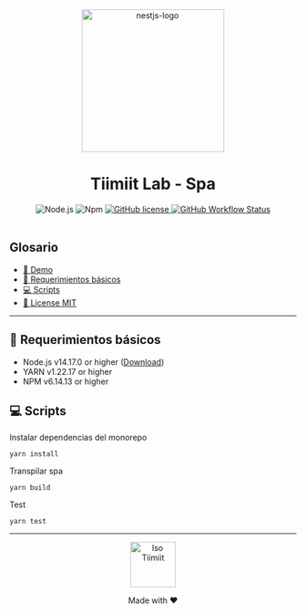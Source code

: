 <div align="center">
    <img alt="nestjs-logo" width="250" height="auto" src="https://raw.githubusercontent.com/tiimiit-lab/nerdearla-tiimiit-spa/main/.readme-static/logo-tiimiit.svg" />
    <h1>Tiimiit Lab - Spa </h1>
</div>

<div align="center">
    <img src="https://img.shields.io/static/v1.svg?style=flat&label=Node&message=v14.17.0&labelColor=339933&color=757575&logoColor=FFFFFF&logo=Node.js" alt="Node.js"/>
    <img src="https://img.shields.io/static/v1.svg?style=flat&label=Npm&message=v6.14.13&labelColor=CB3837&logoColor=FFFFFF&color=757575&logo=npm" alt="Npm"/>
    <a href="./license.md">
        <img alt="GitHub license" src="https://img.shields.io/github/license/tiimiit-lab/nerdearla-tiimiit-spa?style=flat">
    </a>
    <a href="https://github.com/tiimiit-lab/nerdearla-tiimiit-spa/actions/workflows/main.yml" target="_blank">
    <img alt="GitHub Workflow Status" src="https://github.com/tiimiit-lab/nerdearla-tiimiit-spa/actions/workflows/main.yml/badge.svg">
    </a>
    <br/> 
</div>
<br>

## Glosario

- [🥳 Demo](https://tiimiit-lab.github.io/nerdearla-tiimiit-spa/)
- [📝 Requerimientos básicos](#basic-requirements)
- [💻 Scripts](#scripts)
- [📜 License MIT](license.md)

---

<a name="basic-requirements"></a>

## 📝 Requerimientos básicos

- Node.js v14.17.0 or higher ([Download](https://nodejs.org/es/download/))
- YARN v1.22.17 or higher
- NPM v6.14.13 or higher

<a name="scripts"></a>

## 💻 Scripts

Instalar dependencias del monorepo

```
yarn install
```

Transpilar spa

```
yarn build
```

Test

```
yarn test
```

---

<div align="center">
    <a href="mailto:arqteam@prismamp.com" target="_blank" alt="Send a email">
        <img src="https://raw.githubusercontent.com/tiimiit-lab/nerdearla-tiimiit-spa/main/.readme-static/iso-tiimiit.svg" width="80" alt="Iso Tiimiit" />
    </a><br/>
    <p>Made with ❤</p>
</div>

